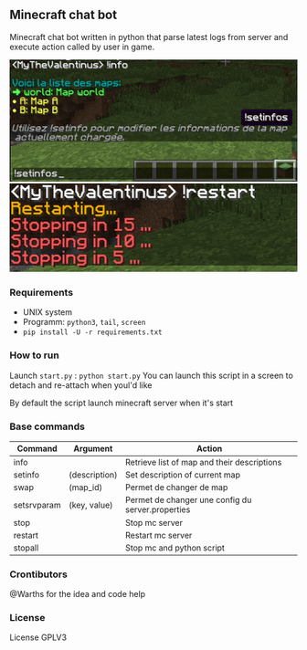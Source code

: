 ## Minecraft chat bot

Minecraft chat bot written in python that parse latest logs from server and execute action called by user in game.

![](img/example-1.png)
![](img/example-2.png)

### Requirements
- UNIX system
- Programm: `python3`, `tail`, `screen`
- `pip install -U -r requirements.txt`

### How to run

Launch `start.py` : `python start.py`
You can launch this script in a screen to detach and re-attach when youl'd like

By default the script launch minecraft server when it's start

### Base commands
| Command | Argument | Action |
| --- |---| --- |
| info || Retrieve list of map and their descriptions |
| setinfo | (description) | Set description of current map |
| swap | (map_id) | Permet de changer de map |
| setsrvparam | (key, value) | Permet de changer une config du server.properties |
| stop || Stop mc server |
| restart || Restart mc server |
| stopall || Stop mc and python script |


### Crontibutors
@Warths for the idea and code help

### License
License GPLV3